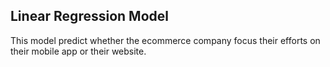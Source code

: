 ## Linear Regression Model
This model predict whether the ecommerce company focus their efforts on their mobile app or their website.
